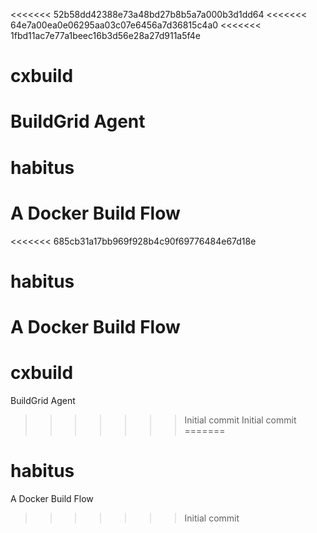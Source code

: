 <<<<<<< 52b58dd42388e73a48bd27b8b5a7a000b3d1dd64
<<<<<<< 64e7a00ea0e06295aa03c07e6456a7d36815c4a0
<<<<<<< 1fbd11ac7e77a1beec16b3d56e28a27d911a5f4e
# cxbuild
BuildGrid Agent
=======
# habitus
A Docker Build Flow
=======
<<<<<<< 685cb31a17bb969f928b4c90f69776484e67d18e
# habitus
A Docker Build Flow
=======
# cxbuild
BuildGrid Agent
>>>>>>> Initial commit
>>>>>>> Initial commit
=======
# habitus
A Docker Build Flow
>>>>>>> Initial commit
